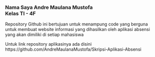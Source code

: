 <h3>Nama Saya Andre Maulana Mustofa <br>
Kelas TI - 4F </h3>
<p>Repository Github ini bertujuan untuk menampung code yang berguna untuk membuat website informasi yang dihasilkan oleh aplikasi absensi yang akan dimiliki di setiap mahasiswa</p>
<p>Untuk link repository aplikasinya ada disini https://github.com/AndreMaulanaMustofa/Skripsi-Aplikasi-Absensi</p>
